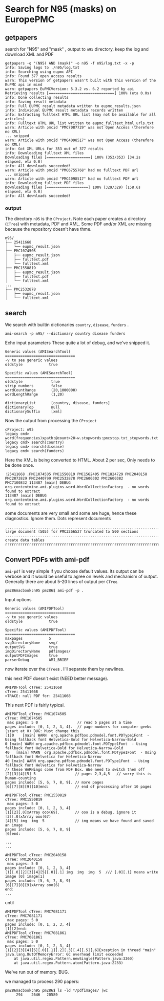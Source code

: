 # Search for N95 (masks) on EuropePMC

## getpapers 

search for "N95" and "mask" , output to `n95` directory, keep the log and download XML and PDF

```
getpapers -q "(N95) AND (mask)" -o n95 -f n95/log.txt -x -p
info: Saving logs to ./n95/log.txt
info: Searching using eupmc API
info: Found 377 open access results
warn: This version of getpapers wasn't built with this version of the EuPMC api in mind
warn: getpapers EuPMCVersion: 5.3.2 vs. 6.2 reported by api
Retrieving results [==============================] 100% (eta 0.0s)
info: Done collecting results
info: Saving result metadata
info: Full EUPMC result metadata written to eupmc_results.json
info: Individual EUPMC result metadata records written
info: Extracting fulltext HTML URL list (may not be available for all articles)
info: Fulltext HTML URL list written to eupmc_fulltext_html_urls.txt
warn: Article with pmcid "PMC7087729" was not Open Access (therefore no XML)
... snipped
warn: Article with pmcid "PMC4098517" was not Open Access (therefore no XML)
info: Got XML URLs for 353 out of 377 results
info: Downloading fulltext XML files
Downloading files [====================] 100% (353/353) [34.2s elapsed, eta 0.0]
info: All downloads succeeded!
warn: Article with pmcid "PMC6755768" had no fulltext PDF url
... snipped
warn: Article with pmcid "PMC4098517" had no fulltext PDF url
info: Downloading fulltext PDF files
Downloading files [===================] 100% (329/329) [158.6s elapsed, eta 0.0]
info: All downloads succeeded!
```
### output
The directory `n95` is the `CProject`.
Note each paper creates a directory (`CTree`) with metadata, PDF and XML. Some PDF and/or XML are missing 
because the repository doesn't have thme.
```
n95/
├── 25411668
│   └── eupmc_result.json
├── PMC1074505
│   ├── eupmc_result.json
│   ├── fulltext.pdf
│   └── fulltext.xml
├── PMC1550819
│   ├── eupmc_result.json
│   ├── fulltext.pdf
│   └── fulltext.xml
...
├── PMC2532878
│   ├── eupmc_result.json
│   └── fulltext.xml
```
## search

We search with builtin dictionaries `country`, `disease`, `funders` .
```
ami-search -p n95/ --dictionary country disease funders
```
Echo input parameters
These quite a lot of debug, and we've snipped it.

```
Generic values (AMISearchTool)
================================
-v to see generic values
oldstyle            true

Specific values (AMISearchTool)
================================
oldstyle             true
strip numbers        false
wordCountRange       (20,1000000)
wordLengthRange      (1,20)

dictionaryList       [country, disease, funders]
dictionaryTop        null
dictionarySuffix     [xml]

```
Now the output from processing the `CProject`
```
cProject: n95
legacy cmd> word(frequencies)xpath:@count>20~w.stopwords:pmcstop.txt_stopwords.txt
legacy cmd> search(country)
legacy cmd> search(disease)
legacy cmd> search(funders)
```
Here the XML is being converted to HTML. About 2 per sec, Only needs to be done once.
```
!25411668 .PMC1074505 PMC1550819 PMC1562405 PMC1824729 PMC2040158 PMC2072829 PMC2440799 PMC2532878 PMC2600302 PMC2600382 
PMC7100832 113487 [main] DEBUG org.contentmine.ami.plugins.word.WordCollectionFactory  - no words found to extract
113487 [main] DEBUG org.contentmine.ami.plugins.word.WordCollectionFactory  - no words found to extract
```
some documents are very small and some are huge, hence these diagnostics. Ignore them. Dots represent documents
```
.................................................................................
large document (505) for PMC3266527 truncated to 500 sections
......................................................................................
create data tables
rrrrrrrrrrrrrrrrrrrrrrrrrrrrrrrrrrrrrrrrrrrrrrrrrrrrrrrrrrrrrrrrrrrrrrrrrrrrrrrrrrrrrrrrrrrrrrrrrrrrrrrrrrrrrrrrrrrrrrrrrrrrrrrrrrrrrrrrrrrrrrr
```

## Convert PDFs with ami-pdf

`ami-pdf` is very simple if you choose default values. Its output can be verbose and it would be useful to agree on levels and mechanism of output. Generally there are about 5-20 lines of output per `CTree`.

```
pm286macbook:n95 pm286$ ami-pdf -p .
```
Input options
```
Generic values (AMIPDFTool)
================================
-v to see generic values
oldstyle            true

Specific values (AMIPDFTool)
================================
maxpages            5
svgDirectoryName    svg/
outputSVG           true
imgDirectoryName    pdfimages/
outputPDFImages     true
parserDebug         AMI_BRIEF
```
now iterate over the `CTree`s . I'll separate them by newlines.

this next PDF doesn't exist (NEED better message).
```
AMIPDFTool cTree: 25411668
cTree: 25411668
>TRACE: null PDF for: 25411668
```
This next PDF is fairly typical. 
```
AMIPDFTool cTree: PMC1074505
cTree: PMC1074505
 max pages: 5 0                  // read 5 pages at a time
pages include: [0, 1, 2, 3, 4].  // page numbers for computer geeks (start at 0) BUG: Must change this
[1]0    [main] WARN  org.apache.pdfbox.pdmodel.font.PDType1Font  - Using fallback font Helvetica-Bold for Helvetica-Narrow-Bold
0 [main] WARN org.apache.pdfbox.pdmodel.font.PDType1Font  - Using fallback font Helvetica-Bold for Helvetica-Narrow-Bold
40   [main] WARN  org.apache.pdfbox.pdmodel.font.PDType1Font  - Using fallback font Helvetica for Helvetica-Narrow
40 [main] WARN org.apache.pdfbox.pdmodel.font.PDType1Font  - Using fallback font Helvetica for Helvetica-Narrow 
// these WARNings come from PDF Box. WEe need to switch them off
[2][3][4][5] 5                  // pages 2,3,4,5   // sorry this is human-counting
pages include: [5, 6, 7, 8, 9]. // more pages
[6][7][8][9][10]end:            // end of processing after 10 pages

AMIPDFTool cTree: PMC1550819
cTree: PMC1550819
 max pages: 5 0 
pages include: [0, 1, 2, 3, 4]
[1][2][.0]xArray ooo(69).       // ooo is a debug, ignore it 
[3][.0]xArray ooo(67)
[4][5] img  img  5              // img means we have found and saved an image
pages include: [5, 6, 7, 8, 9]
[6]end: 

...
...

AMIPDFTool cTree: PMC2040158
cTree: PMC2040158
 max pages: 5 0 
pages include: [0, 1, 2, 3, 4]
[1][.0][2][3][4][5][.0][.1] img  img  img  5  /// [.0][.1] means write image [0] image[1]
pages include: [5, 6, 7, 8, 9]
[6][7][8][9]xArray ooo(6)
end: 
...
```
until
```
AMIPDFTool cTree: PMC7081171
cTree: PMC7081171
 max pages: 5 0 
pages include: [0, 1, 2, 3, 4]
[1][2]end: 
AMIPDFTool cTree: PMC7081861
cTree: PMC7081861
 max pages: 5 0 
pages include: [0, 1, 2, 3, 4]
[1][2][3][4][5][.0][.1][.2][.3][.4][.5][.6]Exception in thread "main" java.lang.OutOfMemoryError: GC overhead limit exceeded
	at java.util.regex.Pattern.newSingle(Pattern.java:3360)
	at java.util.regex.Pattern.atom(Pattern.java:2233)
```
We've run out of memory.
BUG.

we managed to process 290 papers:
```
pm286macbook:n95 pm286$ ls -ld */pdfimages/ |wc
     294    2646   20580
```

